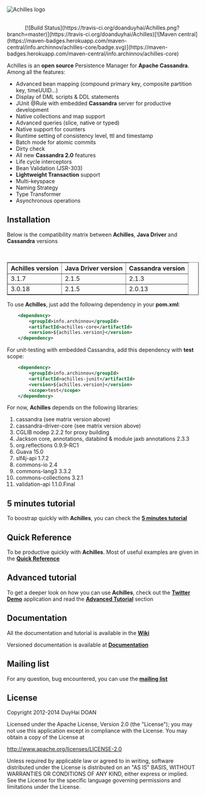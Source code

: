 ![Achilles logo](assets/Achilles_New_Logo.png)

<br/>
&nbsp;&nbsp;&nbsp;&nbsp;&nbsp;&nbsp;&nbsp;&nbsp;&nbsp;&nbsp;&nbsp;&nbsp;[![Build Status](https://travis-ci.org/doanduyhai/Achilles.png?branch=master)](https://travis-ci.org/doanduyhai/Achilles)[![Maven central](https://maven-badges.herokuapp.com/maven-central/info.archinnov/achilles-core/badge.svg)](https://maven-badges.herokuapp.com/maven-central/info.archinnov/achilles-core)

  Achilles is an **open source** Persistence Manager for **Apache Cassandra**. Among all the features:

- Advanced bean mapping (compound primary key, composite partition key, timeUUID...)
- Display of DML scripts & DDL statements
- JUnit @Rule with embedded **Cassandra** server for productive development
- Native collections and map support
- Advanced queries (slice, native or typed)
- Native support for counters
- Runtime setting of consistency level, ttl and timestamp
- Batch mode for atomic commits
- Dirty check
- All new **Cassandra 2.0** features
- Life cycle interceptors
- Bean Validation (JSR-303)
- **Lightweight Transaction** support
- Multi-keyspace
- Naming Strategy
- Type Transformer
- Asynchronous operations


## Installation #

Below is the compatibility matrix between **Achilles**, **Java Driver** and **Cassandra** versions

<br/>
<table border="1">
	<thead>
		<tr>
			<th>Achilles version</th>
			<th>Java Driver version</th>
			<th>Cassandra version</th>
		</tr>
	</thead>
	<tbody>
		<tr>
			<td>3.1.7</td>
			<td>2.1.5</td>
			<td>2.1.3</td>
		</tr>		
		<tr>
			<td>3.0.18</td>
			<td>2.1.5</td>
			<td>2.0.13</td>
		</tr>
    </tbody>
</table>    

 To use **Achilles**, just add the following dependency in your **pom.xml**:

```xml
	<dependency>
		<groupId>info.archinnov</groupId>
		<artifactId>achilles-core</artifactId>
		<version>${achilles.version}</version>
	</dependency>
```

 For unit-testing with embedded Cassandra, add this dependency with **test** scope:

```xml
 	<dependency>
 		<groupId>info.archinnov</groupId>
 		<artifactId>achilles-junit</artifactId>
 		<version>${achilles.version}</version>
 		<scope>test</scope>
 	</dependency>
```
 
 
 For now, **Achilles** depends on the following libraries:
 
 1. cassandra (see matrix version above)
 2. cassandra-driver-core (see matrix version above)
 3. CGLIB nodep 2.2.2 for proxy building
 4. Jackson core, annotations, databind & module jaxb annotations 2.3.3
 5. org.reflections 0.9.9-RC1
 6. Guava 15.0
 7. slf4j-api 1.7.2
 8. commons-io 2.4
 9. commons-lang3 3.3.2
 10. commons-collections 3.2.1
 11. validation-api 1.1.0.Final


## 5 minutes tutorial

 To boostrap quickly with **Achilles**, you can check the **[5 minutes tutorial]**

## Quick Reference

 To be productive quickly with **Achilles**. Most of useful examples are given in the **[Quick Reference]**

## Advanced tutorial

 To get a deeper look on how you can use **Achilles**, check out the **[Twitter Demo]** application and read the **[Advanced Tutorial]** section

## Documentation

 All the documentation and tutorial is available in the **[Wiki]**

 Versioned documentation is available at **[Documentation]**

## Mailing list

 For any question, bug encountered, you can use the **[mailing list]**

## License
Copyright 2012-2014 DuyHai DOAN

Licensed under the Apache License, Version 2.0 (the "License"); you may not use this application except in compliance with the License. You may obtain a copy of the License at

http://www.apache.org/licenses/LICENSE-2.0

Unless required by applicable law or agreed to in writing, software distributed under the License is distributed on an "AS IS" BASIS, WITHOUT WARRANTIES OR CONDITIONS OF ANY KIND, either express or implied. See the License for the specific language governing permissions and limitations under the License.

[5 minutes tutorial]: https://github.com/doanduyhai/Achilles/wiki/5-minutes-Tutorial
[Quick Reference]: https://github.com/doanduyhai/Achilles/wiki/Quick-Reference
[Twitter Demo]: https://github.com/doanduyhai/Achilles-Twitter-Demo
[Advanced Tutorial]: https://github.com/doanduyhai/Achilles/wiki/Advanced-Tutorial:-Twitter-Demo
[Wiki]: https://github.com/doanduyhai/Achilles/wiki
[Documentation]: https://github.com/doanduyhai/Achilles/tree/master/documentation/versions
[Datastax Java Driver]: https://github.com/datastax/java-driver
[mailing list]: https://groups.google.com/forum/?hl=fr#!forum/cassandra-achilles

